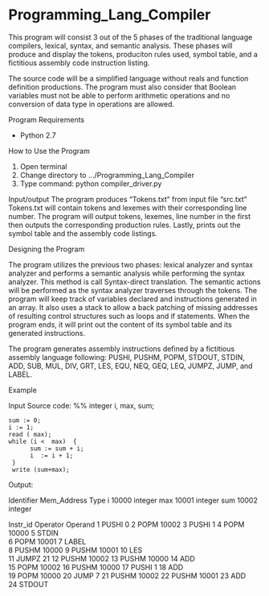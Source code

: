# Programming_Lang_Compiler
This program will consist 3 out of the 5 phases of the traditional language compilers,
lexical, syntax, and semantic analysis. These phases will produce and display the tokens, produciton rules used, symbol table, and a fictitious assembly code instruction listing.

The source code will be a simplified language without reals and function definition productions. The program must also consider that Boolean variables must not be able to perform arithmetic operations and no conversion of data type in operations are allowed.

Program Requirements
-   Python 2.7

How to Use the Program
1.  Open terminal
2.  Change directory to …/Programming_Lang_Compiler
3.  Type command:
python compiler_driver.py


Input/output
The program produces “Tokens.txt” from input file “src.txt”
Tokens.txt will contain tokens and lexemes with their corresponding line number.
The program will output tokens, lexemes, line number in the first then outputs the corresponding production rules. Lastly, prints out the symbol table and the assembly code listings.


Designing the Program

The program utilizes the previous two phases: lexical analyzer and syntax analyzer and performs a semantic analysis while performing the syntax analyzer. This method is call Syntax-direct translation. The semantic actions will be performed as the syntax analyzer traverses through the tokens. The program will keep track of variables declared and instructions generated in an array. It also uses a stack to allow a back patching of missing addresses of resulting control structures such as loops and if statements. When the program ends, it will print out the content of its symbol table and its generated instructions.

The program generates assembly instructions defined by a fictitious assembly language following:
PUSHI, PUSHM, POPM, STDOUT, STDIN, ADD, SUB, MUL, DIV, GRT, LES, EQU, NEQ,  GEQ, LEQ, JUMPZ, JUMP, and LABEL.


Example

Input Source code:
%% 
    integer   i, max, sum;

    sum := 0;
    i := 1;
    read ( max);
    while (i <  max)  {
          sum := sum + i;
          i  := i + 1; 
     }
     write (sum+max);

Output: 

Identifier      Mem_Address     Type
i               10000           integer
max             10001           integer
sum             10002           integer

Instr_id        Operator        Operand
1               PUSHI           0
2               POPM            10002
3               PUSHI           1
4               POPM            10000
5               STDIN           
6               POPM            10001
7               LABEL           
8               PUSHM           10000
9               PUSHM           10001
10              LES             
11              JUMPZ           21
12              PUSHM           10002
13              PUSHM           10000
14              ADD             
15              POPM            10002
16              PUSHM           10000
17              PUSHI           1
18              ADD             
19              POPM            10000
20              JUMP            7
21              PUSHM           10002
22              PUSHM           10001
23              ADD             
24              STDOUT          

